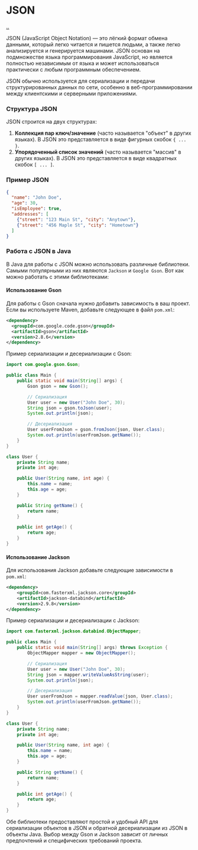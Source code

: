 # JSON

[..](./README.md)

JSON (JavaScript Object Notation) — это лёгкий формат обмена данными, который легко читается и пишется людьми, а также легко анализируется и генерируется машинами. JSON основан на подмножестве языка программирования JavaScript, но является полностью независимым от языка и может использоваться практически с любым программным обеспечением.

JSON обычно используется для сериализации и передачи структурированных данных по сети, особенно в веб-программировании между клиентскими и серверными приложениями.

### Структура JSON
JSON строится на двух структурах:
1. **Коллекция пар ключ/значение** (часто называется "объект" в других языках). В JSON это представляется в виде фигурных скобок `{ ... }`.
2. **Упорядоченный список значений** (часто называется "массив" в других языках). В JSON это представляется в виде квадратных скобок `[ ... ]`.

### Пример JSON
```json
{
  "name": "John Doe",
  "age": 30,
  "isEmployee": true,
  "addresses": [
    {"street": "123 Main St", "city": "Anytown"},
    {"street": "456 Maple St", "city": "Hometown"}
  ]
}
```

### Работа с JSON в Java
В Java для работы с JSON можно использовать различные библиотеки. Самыми популярными из них являются `Jackson` и `Google Gson`. Вот как можно работать с этими библиотеками:

#### Использование Gson
Для работы с Gson сначала нужно добавить зависимость в ваш проект. Если вы используете Maven, добавьте следующее в файл `pom.xml`:

```xml
<dependency>
  <groupId>com.google.code.gson</groupId>
  <artifactId>gson</artifactId>
  <version>2.8.6</version>
</dependency>
```

Пример сериализации и десериализации с Gson:

```java
import com.google.gson.Gson;

public class Main {
    public static void main(String[] args) {
        Gson gson = new Gson();

        // Сериализация
        User user = new User("John Doe", 30);
        String json = gson.toJson(user);
        System.out.println(json);

        // Десериализация
        User userFromJson = gson.fromJson(json, User.class);
        System.out.println(userFromJson.getName());
    }
}

class User {
    private String name;
    private int age;

    public User(String name, int age) {
        this.name = name;
        this.age = age;
    }

    public String getName() {
        return name;
    }

    public int getAge() {
        return age;
    }
}
```

#### Использование Jackson
Для использования Jackson добавьте следующие зависимости в `pom.xml`:

```xml
<dependency>
    <groupId>com.fasterxml.jackson.core</groupId>
    <artifactId>jackson-databind</artifactId>
    <version>2.9.8</version>
</dependency>
```

Пример сериализации и десериализации с Jackson:

```java
import com.fasterxml.jackson.databind.ObjectMapper;

public class Main {
    public static void main(String[] args) throws Exception {
        ObjectMapper mapper = new ObjectMapper();

        // Сериализация
        User user = new User("John Doe", 30);
        String json = mapper.writeValueAsString(user);
        System.out.println(json);

        // Десериализация
        User userFromJson = mapper.readValue(json, User.class);
        System.out.println(userFromJson.getName());
    }
}

class User {
    private String name;
    private int age;

    public User(String name, int age) {
        this.name = name;
        this.age = age;
    }

    public String getName() {
        return name;
    }

    public int getAge() {
        return age;
    }
}
```

Обе библиотеки предоставляют простой и удобный API для сериализации объектов в JSON и обратной десериализации из JSON в объекты Java. Выбор между Gson и Jackson зависит от личных предпочтений и специфических требований проекта.
